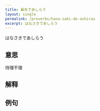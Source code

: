 ```yaml
---
title: 鼻先であしらう
layout: single
permalink: /proverbs/hana-saki-de-ashirau
excerpt: はなさきであしらう
---
```


はなさきであしらう

## 意思

待理不理

## 解释

## 例句


